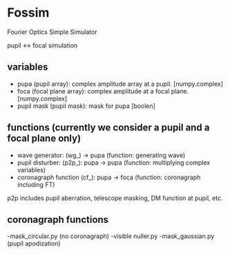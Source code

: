 # Fossim

Fourier Optics Simple Simulator

pupil <-> focal simulation

## variables
- pupa (pupil array): complex amplitude array at a pupil. [numpy.complex]
- foca (focal plane array): complex amplitude at a focal plane. [numpy.complex]
- pupil mask (pupil mask): mask for pupa [boolen]

## functions (currently we consider a pupil and a focal plane only)

- wave generator: (wg_)             -> pupa (function: generating wave)
- pupil disturber: (p2p_):     pupa -> pupa (function: multiplying complex variables)
- coronagraph function (cf_):  pupa -> foca (function: coronagraph including FT) 


p2p includes pupil aberration, telescope masking, DM function at pupil, etc.

## coronagraph functions

-mask_circular.py (no coronagraph)
-visible nuller.py
-mask_gaussian.py (pupil apodization)
